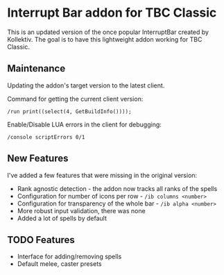 # Interrupt Bar addon for TBC Classic

This is an updated version of the once popular InterruptBar created by Kollektiv. The goal is to have this lightweight addon working for TBC Classic.

## Maintenance

Updating the addon's target version to the latest client.

Command for getting the current client version:

`/run print((select(4, GetBuildInfo())));`

Enable/Disable LUA errors in the client for debugging:

`/console scriptErrors 0/1`

## New Features

I've added a few features that were missing in the original version:

- Rank agnostic detection - the addon now tracks all ranks of the spells
- Configuration for number of icons per row       - `/ib columns <number>`
- Configuration for transparency of the whole bar - `/ib alpha <number>`
- More robust input validation, there was none
- Added a lot of spells by default

## TODO Features

- Interface for adding/removing spells
- Default melee, caster presets